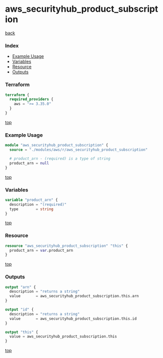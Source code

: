 # aws_securityhub_product_subscription

[back](../aws.md)

### Index

- [Example Usage](#example-usage)
- [Variables](#variables)
- [Resource](#resource)
- [Outputs](#outputs)

### Terraform

```terraform
terraform {
  required_providers {
    aws = ">= 3.35.0"
  }
}
```

[top](#index)

### Example Usage

```terraform
module "aws_securityhub_product_subscription" {
  source = "./modules/aws/r/aws_securityhub_product_subscription"

  # product_arn - (required) is a type of string
  product_arn = null
}
```

[top](#index)

### Variables

```terraform
variable "product_arn" {
  description = "(required)"
  type        = string
}
```

[top](#index)

### Resource

```terraform
resource "aws_securityhub_product_subscription" "this" {
  product_arn = var.product_arn
}
```

[top](#index)

### Outputs

```terraform
output "arn" {
  description = "returns a string"
  value       = aws_securityhub_product_subscription.this.arn
}

output "id" {
  description = "returns a string"
  value       = aws_securityhub_product_subscription.this.id
}

output "this" {
  value = aws_securityhub_product_subscription.this
}
```

[top](#index)